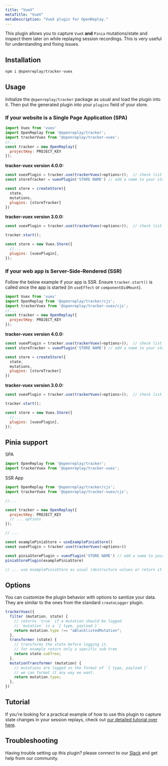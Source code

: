```yaml
---
title: "VueX"
metaTitle: "VueX"
metaDescription: "VueX plugin for OpenReplay."
---
```


This plugin allows you to capture `VueX` **and** `Pinia` mutations/state and inspect them later on while replaying session recordings. This is very useful for understanding and fixing issues.

## Installation
```bash
npm i @openreplay/tracker-vuex
```

## Usage
Initialize the `@openreplay/tracker` package as usual and load the plugin into it. Then put the generated plugin into your `plugins` field of your store.

### If your website is a Single Page Application (SPA)

```js
import Vuex from 'vuex'
import OpenReplay from '@openreplay/tracker';
import trackerVuex from '@openreplay/tracker-vuex';
//...
const tracker = new OpenReplay({
  projectKey: PROJECT_KEY
});
```
**tracker-vuex version 4.0.0:**

```js
const vuexPlugin = tracker.use(trackerVuex(<options>));  // check list of available options below
const storeTracker = vuexPlugin('STORE NAME') // add a name to your store, optional (will be randomly generated otherwise)

const store = createStore({
  state,
  mutations,
  plugins: [storeTracker]
})
```

**tracker-vuex version 3.0.0:**

```js
const vuexPlugin = tracker.use(trackerVuex(<options>));  // check list of available options below

tracker.start();

const store = new Vuex.Store({
  //...
  plugins: [vuexPlugin],
});
```

### If your web app is Server-Side-Rendered (SSR)

Follow the below example if your app is SSR. Ensure `tracker.start()` is called once the app is started (in `useEffect` or `componentDidMount`).

```js
import Vuex from 'vuex'
import OpenReplay from '@openreplay/tracker/cjs';
import trackerVuex from '@openreplay/tracker-vuex/cjs';
//...
const tracker = new OpenReplay({
  projectKey: PROJECT_KEY
});
```
**tracker-vuex version 4.0.0:**

```js
const vuexPlugin = tracker.use(trackerVuex(<options>));  // check list of available options below
const storeTracker = vuexPlugin('STORE NAME') // add a name to your store, optional (will be randomly generated otherwise)

const store = createStore({
  state,
  mutations,
  plugins: [storeTracker]
})
```

**tracker-vuex version 3.0.0:**

```js
const vuexPlugin = tracker.use(trackerVuex(<options>));  // check list of available options below

tracker.start();

const store = new Vuex.Store({
  //...
  plugins: [vuexPlugin],
});
```

## Pinia support

SPA
```js
import OpenReplay from '@openreplay/tracker';
import trackerVuex from '@openreplay/tracker-vuex';
```

SSR App
```js
import OpenReplay from '@openreplay/tracker/cjs';
import trackerVuex from '@openreplay/tracker-vuex/cjs';
```

```js
//...

const tracker = new OpenReplay({
  projectKey: PROJECT_KEY
  // ... options
});

// ...

const examplePiniaStore = useExamplePiniaStore()
const vuexPlugin = tracker.use(trackerVuex(<options>))

const piniaStorePlugin = vuexPlugin('STORE NAME') // add a name to your store, optional (will be randomly generated otherwise)
piniaStorePlugin(examplePiniaStore)

// ... use examplePiniaStore as usual (destructure values or return it as a whole etc)

```

## Options

You can customize the plugin behavior with options to sanitize your data. They are similar to the ones from the standard `createLogger` plugin.

```js
trackerVuex({
  filter (mutation, state) {
    // returns `true` if a mutation should be logged
    // `mutation` is a `{ type, payload }`
    return mutation.type !== "aBlacklistedMutation";
  },
  transformer (state) {
    // transforms the state before logging it.
    // for example return only a specific sub-tree
    return state.subTree;
  },
  mutationTransformer (mutation) {
    // mutations are logged in the format of `{ type, payload }`
    // we can format it any way we want.
    return mutation.type;
  },
})
```
## Tutorial
If you're looking for a practical example of how to use this plugin to capture state changes in your session replays, check out [our detailed tutorial over here](/tutorials/vuex).

## Troubleshooting

Having trouble setting up this plugin? please connect to our [Slack](https://slack.openreplay.com) and get help from our community.
